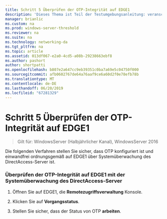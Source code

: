 ```yaml
---
title: Schritt 5 Überprüfen der OTP-Integrität auf EDGE1
description: 'Dieses Thema ist Teil der Testumgebungsanleitung: veranschaulichen von DirectAccess mit OTP-Authentifizierung und RSA SecurID für Windows Server 2016'
manager: brianlic
ms.custom: na
ms.prod: windows-server-threshold
ms.reviewer: na
ms.suite: na
ms.technology: networking-da
ms.tgt_pltfrm: na
ms.topic: article
ms.assetid: 013df067-e2a0-4cd5-a08b-29238663ebf8
ms.author: pashort
author: shortpatti
ms.openlocfilehash: b807e2a647cc9eb39351c0ba7a69e5c04750f000
ms.sourcegitcommit: afb0602767de64a76aaf9ce6a60d2f0e78efb78b
ms.translationtype: MT
ms.contentlocale: de-DE
ms.lasthandoff: 06/20/2019
ms.locfileid: "67281329"
---
```

# <a name="step-5-verify-otp-health-on-edge1"></a>Schritt 5 Überprüfen der OTP-Integrität auf EDGE1

>Gilt für: WindowsServer (Halbjährlicher Kanal), WindowsServer 2016

Die folgenden Verfahren stellen Sie sicher, dass OTP konfiguriert ist und einwandfrei ordnungsgemäß auf EDGE1 über Systemüberwachung des DirectAccess-Server ist.  
  
### <a name="verify-otp-health-on-edge1-using-directaccess-server-health-monitoring"></a>Überprüfen der OTP-Integrität auf EDGE1 mit der Systemüberwachung des DirectAccess-Server  
  
1.  Öffnen Sie auf EDGE1, die **Remotezugriffsverwaltung** Konsole.  
  
2.  Klicken Sie auf **Vorgangsstatus**.  
  
3.  Stellen Sie sicher, dass der Status von OTP **arbeiten**.  
  


